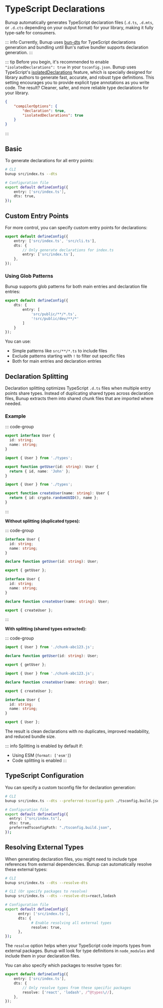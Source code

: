 # TypeScript Declarations

Bunup automatically generates TypeScript declaration files (`.d.ts`, `.d.mts`, or `.d.cts` depending on your output format) for your library, making it fully type-safe for consumers.

::: info
Currently, Bunup uses [bun-dts](https://github.com/arshad-yaseen/bun-dts) for TypeScript declarations generation and bundling until Bun's native bundler supports declaration generation.
:::

::: tip
Before you begin, it's recommended to enable `"isolatedDeclarations": true` in your `tsconfig.json`.
Bunup uses TypeScript's [isolatedDeclarations](https://www.typescriptlang.org/docs/handbook/release-notes/typescript-5-5.html#isolated-declarations) feature, which is specially designed for library authors to generate fast, accurate, and robust type definitions.
This setting encourages you to provide explicit type annotations as you write code.
The result? Cleaner, safer, and more reliable type declarations for your library.

```json [tsconfig.json] 4
{
	"compilerOptions": {
		"declaration": true,
		"isolatedDeclarations": true
	}
}
```

:::

## Basic

To generate declarations for all entry points:

```sh 7
# CLI
bunup src/index.ts --dts

# Configuration file
export default defineConfig({
    entry: ['src/index.ts'],
    dts: true,
});
```

## Custom Entry Points

For more control, you can specify custom entry points for declarations:

```typescript
export default defineConfig({
	entry: ['src/index.ts', 'src/cli.ts'],
	dts: {
		// Only generate declarations for index.ts
		entry: ['src/index.ts'],
	},
});
```

### Using Glob Patterns

Bunup supports glob patterns for both main entries and declaration file entries:

```typescript
export default defineConfig({
	dts: {
		entry: [
			'src/public/**/*.ts',
			'!src/public/dev/**/*'
		]
	}
});
```

You can use:
- Simple patterns like `src/**/*.ts` to include files
- Exclude patterns starting with `!` to filter out specific files
- Both for main entries and declaration entries

## Declaration Splitting

Declaration splitting optimizes TypeScript `.d.ts` files when multiple entry points share types. Instead of duplicating shared types across declaration files, Bunup extracts them into shared chunk files that are imported where needed.

### Example

::: code-group

```ts [src/types.ts]
export interface User {
  id: string;
  name: string;
}
```

```ts [src/index.ts]
import { User } from './types';

export function getUser(id: string): User {
  return { id, name: 'John' };
}
```

```ts [src/api.ts]
import { User } from './types';

export function createUser(name: string): User {
  return { id: crypto.randomUUID(), name };
}
```

:::

**Without splitting (duplicated types):**

::: code-group

```ts [dist/index.d.ts]
interface User {
  id: string;
  name: string;
}

declare function getUser(id: string): User;

export { getUser };
```

```ts [dist/api.d.ts]
interface User {
  id: string;
  name: string;
}

declare function createUser(name: string): User;

export { createUser };
```

:::

**With splitting (shared types extracted):**

::: code-group

```ts [dist/index.d.ts]
import { User } from './chunk-abc123.js';

declare function getUser(id: string): User;

export { getUser };
```

```ts [dist/api.d.ts]
import { User } from './chunk-abc123.js';

declare function createUser(name: string): User;

export { createUser };
```

```ts [dist/chunk-abc123.d.ts]
interface User {
  id: string;
  name: string;
}

export { User };
```

The result is clean declarations with no duplicates, improved readability, and reduced bundle size.

::: info
Splitting is enabled by default if:
- Using ESM (`format: ['esm']`)
- Code splitting is enabled
:::

## TypeScript Configuration

You can specify a custom tsconfig file for declaration generation:

```sh
# CLI
bunup src/index.ts --dts --preferred-tsconfig-path ./tsconfig.build.json

# Configuration file
export default defineConfig({
  entry: ["src/index.ts"],
  dts: true,
  preferredTsconfigPath: "./tsconfig.build.json",
});
```

## Resolving External Types

When generating declaration files, you might need to include type references from external dependencies. Bunup can automatically resolve these external types:

```sh
# CLI
bunup src/index.ts --dts --resolve-dts

# CLI (Or specify packages to resolve)
bunup src/index.ts --dts --resolve-dts=react,lodash

# Configuration file
export default defineConfig({
      entry: ['src/index.ts'],
      dts: {
            # Enable resolving all external types
            resolve: true,
      },
});
```

The `resolve` option helps when your TypeScript code imports types from external packages. Bunup will look for type definitions in `node_modules` and include them in your declaration files.

You can also specify which packages to resolve types for:

```typescript
export default defineConfig({
	entry: ['src/index.ts'],
	dts: {
		// Only resolve types from these specific packages
		resolve: ['react', 'lodash', /^@types\//],
	},
});
```
